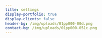```yaml
---
title: settings
display-portfolio: true
display-clients: false
header-bg: /img/uploads/01pp000-00d.png
contact-bg: /img/uploads/01pp000-051c.png
---
```



